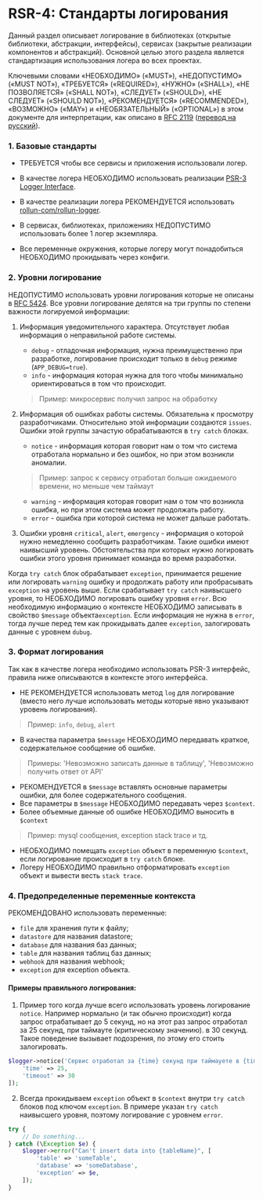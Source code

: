 RSR-4: Стандарты логирования
============================

Данный раздел описывает логирование в библиотеках (открытые библиотеки, абстракции, интерфейсы),
сервисах (закрытые реализации компонентов и абстракций). 
Основной целью этого раздела является стандартизация использования логера во всех проектах.

Ключевыми словами «НЕОБХОДИМО» («MUST»), «НЕДОПУСТИМО» («MUST NOT»), «ТРЕБУЕТСЯ» («REQUIRED»), 
«НУЖНО» («SHALL»), «НЕ ПОЗВОЛЯЕТСЯ» («SHALL NOT»), «СЛЕДУЕТ» («SHOULD»), «НЕ СЛЕДУЕТ» («SHOULD NOT»), 
«РЕКОМЕНДУЕТСЯ» («RECOMMENDED»), «ВОЗМОЖНО» («MAY») и «НЕОБЯЗАТЕЛЬНЫЙ» («OPTIONAL») в этом документе 
для интерпретации, как описано в [RFC 2119](http://www.ietf.org/rfc/rfc2119.txt) 
([перевод на русский](http://rfc.com.ru/rfc2119.htm)).

### 1. Базовые стандарты

* ТРЕБУЕТСЯ чтобы все сервисы и приложения использовали логер.
* В качестве логера НЕОБХОДИМО использовать реализации 
[PSR-3 Logger Interface](https://github.com/php-fig/log/blob/master/Psr/Log/LoggerInterface.php).

* В качестве реализации логера РЕКОМЕНДУЕТСЯ использовать
[rollun-com/rollun-logger](https://github.com/rollun-com/rollun-logger).

* В сервисах, библиотеках, приложениях НЕДОПУСТИМО использовать более 1 логер экземпляра.
* Все переменные окружения, которые логеру могут понадобиться НЕОБХОДИМО прокидывать через конфиги.

### 2. Уровни логирование

НЕДОПУСТИМО использовать уровни логирования которые не описаны в [RFC 5424](https://tools.ietf.org/html/rfc5424).
Все уровни логирование делятся на три группы по степени важности логируемой информации:

1. Информация уведомительного характера. Отсутствует любая информация о неправильной работе системы.
    - `debug` - отладочная информация, нужна преимущественно при разработке, логирование происходит только в `debug` 
    режиме (`APP_DEBUG=true`).
    - `info` - информация которая нужна для того чтобы минимально ориентироваться в том что происходит.
    > Пример: микросервис получил запрос на обработку

2. Информация об ошибках работы системы. Обязательна к просмотру разработчиками. Относительно этой информации создаются
`issues`. Ошибки этой группы зачастую обрабатываются в `try catch` блоках.
    - `notice` - информация которая говорит нам о том что система отработала нормально и без ошибок, но при этом возникли 
    аномалии.
    > Пример: запрос к сервису отработал больше ожидаемого времени, но меньше чем таймаут
    
    - `warning` - информация которая говорит нам о том что возникла ошибка, но при этом система может продолжать работу.
    - `error` - ошибка при которой система не может дальше работать.
    
3. Ошибки уровня `critical`, `alert`, `emergency` - информация о которой нужно немедленно сообщить разработчикам.
Такие ошибки имеют наивысший уровень. Обстоятельства при которых нужно логировать ошибки этого уровня принимает команда
во время разработки.


Когда `try catch` блок обрабатывает `exception`, принимается решение или логировать `warning` ошибку 
и продолжать работу или пробрасывать `exception` на уровень выше. Если срабатывает `try catch` наивысшего уровня,
то НЕОБХОДИМО логировать ошибку уровня `error`. 
Всю необходимую информацию о контексте НЕОБХОДИМО записывать в свойство `$message` объекта`exception`.
Если информация не нужна в `error`, тогда лучше перед тем как прокидывать далее `exception`, залогировать данные с уровнем
`dubug`.


### 3. Формат логирования

Так как в качестве логера необходимо использовать PSR-3 интерфейс, правила ниже описываются в контексте этого интерфейса.

* НЕ РЕКОМЕНДУЕТСЯ использовать метод `log` для логирование 
(вместо него лучше использовать методы которые явно указывают уровень логирования).
> Пример: `info`, `debug`, `alert`

* В качества параметра `$message` НЕОБХОДИМО передавать краткое, содержательное сообщение об ошибке.
> Примеры: 'Невозможно записать данные в таблицу', 'Невозможно получить ответ от API'

* РЕКОМЕНДУЕТСЯ в `$message` вставлять основные параметры ошибки, для более содержательного сообщения.
* Все параметры в `$message` НЕОБХОДИМО передавать через `$context`.
* Более объемные данные об ошибке НЕОБХОДИМО выносить в `$context`
> Пример: mysql сообщения, exception stack trace и тд.

* НЕОБХОДИМО помещать `exception` объект в переменную `$context`, если логирование происходит в `try catch` блоке.
* Логеру НЕОБХОДИМО правильно отформатировать `exception` объект и вывести весть `stack trace`.


### 4. Предопределенные переменные контекста

РЕКОМЕНДОВАНО использовать переменные:

* `file` для хранения пути к файлу;
* `datastore` для названия datastore;
* `database` для названия баз данных;
* `table` для названия таблиц баз данных;
* `webhook` для названия webhook;
* `exception` для exception объекта. 


#### Примеры правильного логирования:

1. Пример того когда лучше всего использовать уровень логирование `notice`. Например нормально (и так обычно происходит)
когда запрос отрабатывает до 5 секунд, но на этот раз запрос отработал за 25 секунд, при таймауте (критическому значению).
в 30 секунд. Такое поведение вызывает подозрения, по этому его стоить залогировать.

```php
$logger->notice('Сервис отработал за {time} секунд при таймауете в {timeout} секунд', [
    'time' => 25,
    'timeout' => 30
]);
```

2. Всегда прокидываем `exception` объект в `$context` внутри `try catch` блоков под ключом `exception`.
В примере указан `try catch` наивысшего уровня, поэтому логирование с уровнем `error`.

```php
try {
    // Do something...
} catch (\Exception $e) {
    $logger->error("Can't insert data into {tableName}", [
        'table' => 'someTable',
        'database' => 'someDatabase',
        'exception' => $e,
    ]);
}
```
